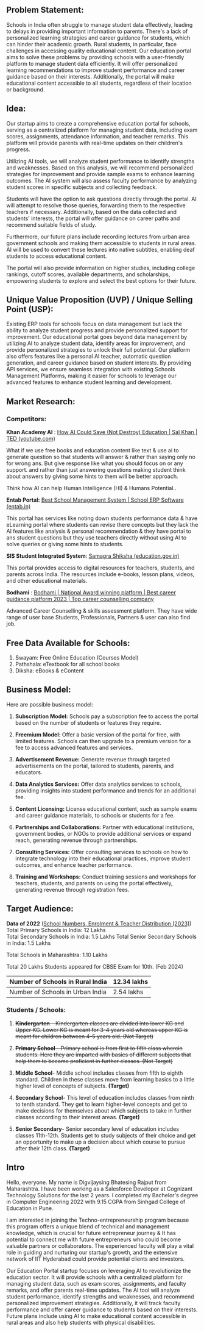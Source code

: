 ## Problem Statement:

Schools in India often struggle to manage student data effectively, leading to delays in providing important information to parents.
There's a lack of personalized learning strategies and career guidance for students, which can hinder their academic growth. Rural students, in particular, face challenges in accessing quality educational content. Our education portal aims to solve these problems by providing schools with a user-friendly platform to manage student data efficiently. It will offer personalized learning recommendations to improve student performance and career guidance based on their interests. Additionally, the portal will make educational content accessible to all students, regardless of their location or background.

## Idea:

Our startup aims to create a comprehensive education portal for schools, serving as a centralized platform for managing student data, including exam scores, assignments, attendance information, and teacher remarks. This platform will provide parents with real-time updates on their children's progress.

Utilizing AI tools, we will analyze student performance to identify strengths and weaknesses. Based on this analysis, we will recommend personalized strategies for improvement and provide sample exams to enhance learning outcomes. The AI system will also assess faculty performance by analyzing student scores in specific subjects and collecting feedback.

Students will have the option to ask questions directly through the portal. AI will attempt to resolve those queries, forwarding them to the respective teachers if necessary. Additionally, based on the data collected and students' interests, the portal will offer guidance on career paths and recommend suitable fields of study.

Furthermore, our future plans include recording lectures from urban area government schools and making them accessible to students in rural areas. AI will be used to convert these lectures into native subtitles, enabling deaf students to access educational content.

The portal will also provide information on higher studies, including college rankings, cutoff scores, available departments, and scholarships, empowering students to explore and select the best options for their future.

## Unique Value Proposition (UVP) / Unique Selling Point (USP):

Existing ERP tools for schools focus on data management but lack the ability to analyze student progress and provide personalized support for improvement. Our educational portal goes beyond data management by utilizing AI to analyze student data, identify areas for improvement, and provide personalized strategies to unlock their full potential. Our platform also offers features like a personal AI teacher, automatic question generation, and career guidance based on student interests. By providing API services, we ensure seamless integration with existing Schools Management Platforms, making it easier for schools to leverage our advanced features to enhance student learning and development.

## Market Research:

### Competitors:

**Khan Academy AI** : [How AI Could Save (Not Destroy) Education | Sal Khan | TED (youtube.com)](https://www.youtube.com/watch?v=hJP5GqnTrNo)

What if we use free books and education content like text & use ai to generate question so that students will answer & rather than saying only no for wrong ans. But give response like what you should focus on or any support. and rather than just answering questions making student think about answers by giving some hints to them will be better approach.

Think how AI can help Human Intelligence (HI) & Humans Potential..

**Entab Portal:** [Best School Management System | School ERP Software (entab.in)](https://www.entab.in/our-story.html)

This portal has services like noting down students performance data & have eLearning portal where students can revise there concepts but they lack the AI features like analysis & personal recommendation & they have portal to ans student questions but they use teachers directly without using AI to solve queries or giving some hints to students.  

**SIS Student Integrated System**: [Samagra Shiksha (education.gov.in)](https://samagra.education.gov.in/)

This portal  provides access to digital resources for teachers, students, and parents across India. The resources include e-books, lesson plans, videos, and other educational materials.

**Bodhami** : [Bodhami | National Award winning platform | Best career guidance platform 2023 | Top career counselling company](https://www.bodhami.com/)

Advanced Career Counselling & skills assessment platform. They have wide range of user base Students, Professionals, Partners & user can also find job. 
## Free Data Available for Schools:

1. Swayam: Free Online Education (Courses Model)
2. Pathshala: eTextbook for all school books
3. Diksha: eBooks & eContent
## Business Model:

Here are possible business model:

1. **Subscription Model:** Schools pay a subscription fee to access the portal based on the number of students or features they require.

2. **Freemium Model:** Offer a basic version of the portal for free, with limited features. Schools can then upgrade to a premium version for a fee to access advanced features and services.

3. **Advertisement Revenue:** Generate revenue through targeted advertisements on the portal, tailored to students, parents, and educators.

4. **Data Analytics Services:** Offer data analytics services to schools, providing insights into student performance and trends for an additional fee.

5. **Content Licensing:** License educational content, such as sample exams and career guidance materials, to schools or students for a fee.

6. **Partnerships and Collaborations:** Partner with educational institutions, government bodies, or NGOs to provide additional services or expand reach, generating revenue through partnerships.

7. **Consulting Services:** Offer consulting services to schools on how to integrate technology into their educational practices, improve student outcomes, and enhance teacher performance.

8. **Training and Workshops:** Conduct training sessions and workshops for teachers, students, and parents on using the portal effectively, generating revenue through registration fees.

## Target Audience:

**Data of 2022** ([School Numbers, Enrolment & Teacher Distribution (2023)](https://educationforallinindia.com/education-landscape-india-udiseplus-2021-22/))
Total Primary Schools in India: 12 Lakhs  
Total Secondary Schools in India: 1.5 Lakhs
Total Senior Secondary Schools in India: 1.5 Lakhs

Total Schools in Maharashtra: 1.10 Lakhs

Total 20 Lakhs Students appeared for CBSE Exam for 10th. (Feb 2024)

| Number of Schools in Rural India | 12.34 lakhs |
| -------------------------------- | ----------- |
| Number of Schools in Urban India | 2.54 lakhs  |
### Students / Schools:

1. ~~**Kindergarten** – Kindergarten classes are divided into lower KG and Upper KG. Lower KG is meant for 3-4 years old whereas upper KG is meant for children between 4-5 years old. (Not Target)~~

2. ~~**Primary School** – Primary school is from first to fifth class wherein students. Here they are imparted with basics of different subjects that help them to become proficient in further classes. (Not Target)~~

3. **Middle School**- Middle school includes classes from fifth to eighth standard. Children in these classes move from learning basics to a little higher level of concepts of subjects. **(Target)**

4. **Secondary School**- This level of education includes classes from ninth to tenth standard. They get to learn higher-level concepts and get to make decisions for themselves about which subjects to take in further classes according to their interest areas. **(Target)**

5. **Senior Secondary**- Senior secondary level of education includes classes 11th-12th. Students get to study subjects of their choice and get an opportunity to make up a decision about which course to pursue after their 12th class. **(Target)**
## Intro

Hello, everyone. My name is Digvijaysing Bhatesing Rajput from Maharashtra. I have been working as a Salesforce Developer at Cognizant Technology Solutions for the last 2 years. I completed my Bachelor's degree in Computer Engineering 2022 with 9.15 CGPA from Sinhgad College of Education in Pune.

I am interested in joining the Techno-entrepreneurship program because this program offers a unique blend of technical and management knowledge, which is crucial for future entrepreneur journey & It has potential to connect me with future entrepreneurs who could become valuable partners or collaborators.  The experienced faculty will play a vital role in guiding and nurturing our startup's growth, and the extensive network of IIT Hyderabad could provide potential clients and investors.

Our Education Portal startup focuses on leveraging AI to revolutionize the education sector.  It will provide schools with a centralized platform for managing student data, such as exam scores, assignments, and faculty remarks, and offer parents real-time updates.  The AI tool will analyze student performance, identify strengths and weaknesses, and recommend personalized improvement strategies. Additionally, it will track faculty performance and offer career guidance to students based on their interests.  Future plans include using AI to make educational content accessible in rural areas and also help students with physical disabilities.